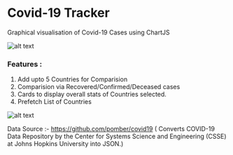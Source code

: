 # Covid-19 Tracker 
Graphical visualisation of Covid-19 Cases using ChartJS

![alt text](https://i.imgur.com/lsmYSyw.png "Landing Page")


### Features : 
1. Add upto 5 Countries for Comparision 
2. Comparision via Recovered/Confirmed/Deceased cases 
3. Cards to display overall stats of Countries selected.
4. Prefetch List of Countries

![alt text](https://i.imgur.com/mFPuO9f.png "Landing Page")


Data Source :- https://github.com/pomber/covid19 ( Converts COVID-19 Data Repository by the Center for Systems Science and Engineering (CSSE) at Johns Hopkins University into JSON.)

